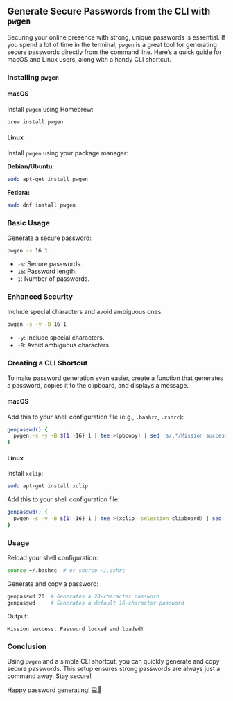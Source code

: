 ## Generate Secure Passwords from the CLI with `pwgen`

Securing your online presence with strong, unique passwords is essential. If you spend a lot of time in the terminal, `pwgen` is a great tool for generating secure passwords directly from the command line. Here’s a quick guide for macOS and Linux users, along with a handy CLI shortcut.

### Installing `pwgen`

#### macOS

Install `pwgen` using Homebrew:

```bash
brew install pwgen
```

#### Linux

Install `pwgen` using your package manager:

**Debian/Ubuntu:**
```bash
sudo apt-get install pwgen
```

**Fedora:**
```bash
sudo dnf install pwgen
```

### Basic Usage

Generate a secure password:

```bash
pwgen -s 16 1
```

- `-s`: Secure passwords.
- `16`: Password length.
- `1`: Number of passwords.

### Enhanced Security

Include special characters and avoid ambiguous ones:

```bash
pwgen -s -y -B 16 1
```

- `-y`: Include special characters.
- `-B`: Avoid ambiguous characters.

### Creating a CLI Shortcut

To make password generation even easier, create a function that generates a password, copies it to the clipboard, and displays a message.

#### macOS

Add this to your shell configuration file (e.g., `.bashrc`, `.zshrc`):

```bash
genpasswd() {
  pwgen -s -y -B ${1:-16} 1 | tee >(pbcopy) | sed 's/.*/Mission success. Password locked and loaded!/'
}
```

#### Linux

Install `xclip`:

```bash
sudo apt-get install xclip
```

Add this to your shell configuration file:

```bash
genpasswd() {
  pwgen -s -y -B ${1:-16} 1 | tee >(xclip -selection clipboard) | sed 's/.*/Mission success. Password locked and loaded!/'
}
```

### Usage

Reload your shell configuration:

```bash
source ~/.bashrc  # or source ~/.zshrc
```

Generate and copy a password:

```bash
genpasswd 20  # Generates a 20-character password
genpasswd     # Generates a default 16-character password
```

Output:

```plaintext
Mission success. Password locked and loaded!
```

### Conclusion

Using `pwgen` and a simple CLI shortcut, you can quickly generate and copy secure passwords. This setup ensures strong passwords are always just a command away. Stay secure!

Happy password generating! 💻🔐